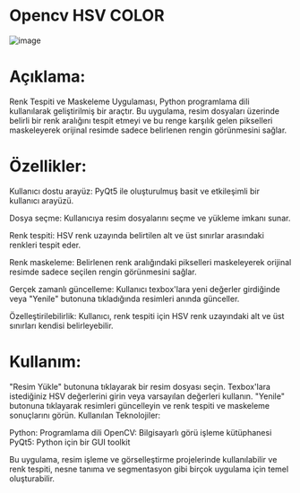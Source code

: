 # Opencv HSV COLOR 
![image](https://github.com/NMusaOz/Opencv_HSV_Color_TEST/assets/114938961/da12b3ab-fff9-4203-9d49-3ffbdd7500f3)

# Açıklama: 

Renk Tespiti ve Maskeleme Uygulaması, Python programlama dili kullanılarak geliştirilmiş bir araçtır. Bu uygulama, resim dosyaları üzerinde belirli bir renk aralığını tespit etmeyi ve bu renge karşılık gelen pikselleri maskeleyerek orijinal resimde sadece belirlenen rengin görünmesini sağlar.

# Özellikler:

Kullanıcı dostu arayüz: PyQt5 ile oluşturulmuş basit ve etkileşimli bir kullanıcı arayüzü.

Dosya seçme: Kullanıcıya resim dosyalarını seçme ve yükleme imkanı sunar.

Renk tespiti: HSV renk uzayında belirtilen alt ve üst sınırlar arasındaki renkleri tespit eder.

Renk maskeleme: Belirlenen renk aralığındaki pikselleri maskeleyerek orijinal resimde sadece seçilen rengin görünmesini sağlar.

Gerçek zamanlı güncelleme: Kullanıcı texbox'lara yeni değerler girdiğinde veya "Yenile" butonuna tıkladığında resimleri anında günceller.

Özelleştirilebilirlik: Kullanıcı, renk tespiti için HSV renk uzayındaki alt ve üst sınırları kendisi belirleyebilir.

# Kullanım:

"Resim Yükle" butonuna tıklayarak bir resim dosyası seçin.
Texbox'lara istediğiniz HSV değerlerini girin veya varsayılan değerleri kullanın.
"Yenile" butonuna tıklayarak resimleri güncelleyin ve renk tespiti ve maskeleme sonuçlarını görün.
Kullanılan Teknolojiler:

Python: Programlama dili
OpenCV: Bilgisayarlı görü işleme kütüphanesi
PyQt5: Python için bir GUI toolkit

Bu uygulama, resim işleme ve görselleştirme projelerinde kullanılabilir ve renk tespiti, nesne tanıma ve segmentasyon gibi birçok uygulama için temel oluşturabilir.
